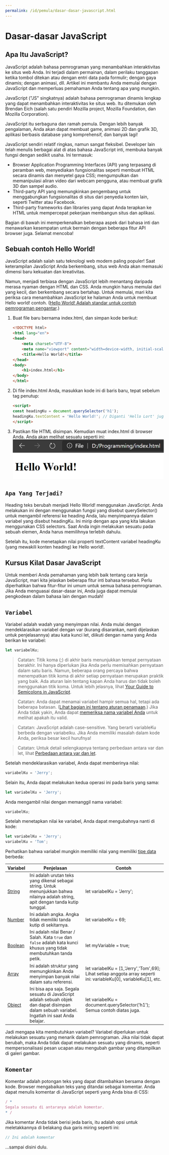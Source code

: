 ```yaml
---
permalink: /id/pemula/dasar-dasar-javascript.html
---
```


# Dasar-dasar JavaScript

## Apa Itu JavaScript?

JavaScript adalah bahasa pemrograman yang menambahkan interaktivitas ke situs web Anda. Ini terjadi dalam permainan, dalam perilaku tanggapan ketika tombol ditekan atau dengan entri data pada formulir; dengan gaya dinamis; dengan animasi, dll. Artikel ini membantu Anda memulai dengan JavaScript dan memperluas pemahaman Anda tentang apa yang mungkin.

JavaScript ("JS" singkatnya) adalah bahasa pemrograman dinamis lengkap yang dapat menambahkan interaktivitas ke situs web. Itu ditemukan oleh Brendan Eich (salah satu pendiri Mozilla project, Mozilla Foundation, dan Mozilla Corporation).

JavaScript itu serbaguna dan ramah pemula. Dengan lebih banyak pengalaman, Anda akan dapat membuat game, animasi 2D dan grafik 3D, aplikasi berbasis database yang komprehensif, dan banyak lagi!


JavaScript sendiri relatif ringkas, namun sangat fleksibel. Developer lain telah menulis berbagai alat di atas bahasa JavaScript inti, membuka banyak fungsi dengan sedikit usaha. Ini termasuk:

- Browser Application Programming Interfaces (API) yang terpasang di peramban web, menyediakan fungsionalitas seperti membuat HTML secara dinamis dan menyetel gaya CSS; mengumpulkan dan memanipulasi aliran video dari webcam pengguna, atau membuat grafik 3D dan sampel audio.
- Third-party API yang memungkinkan pengembang untuk menggabungkan fungsionalitas di situs dari penyedia konten lain, seperti Twitter atau Facebook.
- Third-party frameworks dan libraries yang dapat Anda terapkan ke HTML untuk mempercepat pekerjaan membangun situs dan aplikasi.


Bagian di bawah ini memperkenalkan beberapa aspek dari bahasa inti dan menawarkan kesempatan untuk bermain dengan beberapa fitur API browser juga. Selamat mencoba!

## Sebuah contoh Hello World!

JavaScript adalah salah satu teknologi web modern paling populer! Saat keterampilan JavaScript Anda berkembang, situs web Anda akan memasuki dimensi baru kekuatan dan kreativitas.

Namun, menjadi terbiasa dengan JavaScript lebih menantang daripada merasa nyaman dengan HTML dan CSS. Anda mungkin harus memulai dari yang kecil, dan berkembang secara bertahap. Untuk memulai, mari kita periksa cara menambahkan JavaScript ke halaman Anda untuk membuat Hello world! contoh. ([Hello World! Adalah standar untuk contoh pemrograman pengantar](https://en.wikipedia.org/wiki/%22Hello,_World!%22_program).)


1. Buat file baru bernama index.html, dan simpan kode berikut:
    ```html
    <!DOCTYPE html>
    <html lang="en">
    <head>
        <meta charset="UTF-8">
        <meta name="viewport" content="width=device-width, initial-scale=1.0">
        <title>Hello World!</title>
    </head>
    <body>
        <h1>index.html</h1>
    </body>
    </html>
    ```
2. Di file index.html Anda, masukkan kode ini di baris baru, tepat sebelum tag </html> penutup:
    ```html
    <script>
    const headingKu = document.querySelector('h1');
    headingKu.textContent = 'Hello World!'; // Diganti 'Hello Lort' juga bisa
    </script>
    ```
3. Pastikan file HTML disimpan. Kemudian muat index.html di browser Anda. Anda akan melihat sesuatu seperti ini:
    ![Hello World](https://raw.githubusercontent.com/ksvls/js/gh-pages/img/helloWorld.jpg)

## `Apa Yang Terjadi?`

Heading teks berubah menjadi Hello World! menggunakan JavaScript. Anda melakukan ini dengan menggunakan fungsi yang disebut querySelector() untuk mengambil referensi ke heading Anda, lalu menyimpannya dalam variabel yang disebut headingKu. Ini mirip dengan apa yang kita lakukan menggunakan CSS selectors. Saat Anda ingin melakukan sesuatu pada sebuah elemen, Anda harus memilihnya terlebih dahulu.

Setelah itu, kode menetapkan nilai properti textContent variabel headingKu (yang mewakili konten heading) ke Hello world!.

## Kursus Kilat Dasar JavaScript

Untuk memberi Anda pemahaman yang lebih baik tentang cara kerja JavaScript, mari kita jelaskan beberapa fitur inti bahasa tersebut. Perlu diperhatikan bahwa fitur-fitur ini umum untuk semua bahasa pemrograman. Jika Anda menguasai dasar-dasar ini, Anda juga dapat memulai pengkodean dalam bahasa lain dengan mudah!

## `Variabel`

Variabel adalah wadah yang menyimpan nilai. Anda mulai dengan mendeklarasikan variabel dengan var (kurang disarankan, nanti dijelaskan untuk penjelasannya) atau kata kunci let, diikuti dengan nama yang Anda berikan ke variabel:

```js
let variabelKu;
```

> Catatan: Titik koma (;) di akhir baris menunjukkan tempat pernyataan berakhir. Ini hanya diperlukan jika Anda perlu memisahkan pernyataan dalam satu baris. Namun, beberapa orang percaya bahwa menempatkan titik koma di akhir setiap pernyataan merupakan praktik yang baik. Ada aturan lain tentang kapan Anda harus dan tidak boleh menggunakan titik koma. Untuk lebih jelasnya, lihat [Your Guide to Semicolons in JavaScript](https://news.codecademy.com/your-guide-to-semicolons-in-javascript/).

> Catatan: Anda dapat menamai variabel hampir semua hal, tetapi ada beberapa batasan. ([Lihat bagian ini tentang aturan penamaan]().) Jika Anda tidak yakin, Anda dapat [memeriksa nama variabel Anda](https://mothereff.in/js-variables) untuk melihat apakah itu valid.

> Catatan: JavaScript adalah case-sensitive. Yang berarti variableKu berbeda dengan variabelku. Jika Anda memiliki masalah dalam kode Anda, periksa besar kecil hurufnya!

> Catatan: Untuk detail selengkapnya tentang perbedaan antara var dan let, lihat [Perbedaan antara var dan let]().

Setelah mendeklarasikan variabel, Anda dapat memberinya nilai:
```js
variabelKu = 'Jerry';
```

Selain itu, Anda dapat melakukan kedua operasi ini pada baris yang sama:
```js
let variabelKu = 'Jerry';
```

Anda mengambil nilai dengan memanggil nama variabel:
```js
variabelKu;
```

Setelah menetapkan nilai ke variabel, Anda dapat mengubahnya nanti di kode:
```js
let variabelKu = 'Jerry';
variabelKu = 'Tom';
```

Perhatikan bahwa variabel mungkin memiliki nilai yang memiliki [tipe data]() berbeda:

| Variabel | Penjelasan | Contoh |
|-|-|-|
| [String]() | Ini adalah urutan teks yang dikenal sebagai string. Untuk menunjukkan bahwa nilainya adalah string, apit dengan tanda kutip tunggal. | let variabelKu = 'Jerry'; |
| [Number]() | Ini adalah angka. Angka tidak memiliki tanda kutip di sekitarnya. | let variabelKu = 69; |
| [Boolean]() | Ini adalah nilai Benar / Salah. Kata `true` dan `false` adalah kata kunci khusus yang tidak membutuhkan tanda petik. | let myVariable = true; |
| [Array]() | Ini adalah struktur yang memungkinkan Anda menyimpan banyak nilai dalam satu referensi. | let variabelKu = [1,'Jerry','Tom',69]; Lihat setiap anggota array seperti ini:  variableKu[0], variableKu[1], etc. |
| [Object]() | Ini bisa apa saja. Segala sesuatu di JavaScript adalah sebuah objek dan dapat disimpan dalam sebuah variabel. Ingatlah ini saat Anda belajar. | let variabelKu = document.querySelector('h1'); Semua contoh diatas juga. |

Jadi mengapa kita membutuhkan variabel? Variabel diperlukan untuk melakukan sesuatu yang menarik dalam pemrograman. Jika nilai tidak dapat berubah, maka Anda tidak dapat melakukan sesuatu yang dinamis, seperti mempersonalisasi pesan ucapan atau mengubah gambar yang ditampilkan di galeri gambar.

## `Komentar`

Komentar adalah potongan teks yang dapat ditambahkan bersama dengan kode. Browser mengabaikan teks yang ditandai sebagai komentar. Anda dapat menulis komentar di JavaScript seperti yang Anda bisa di CSS:
```js
/ *
Segala sesuatu di antaranya adalah komentar.
* /
```


Jika komentar Anda tidak berisi jeda baris, itu adalah opsi untuk meletakkannya di belakang dua garis miring seperti ini:
```js
// Ini adalah komentar
```

...sampai disini dulu.
